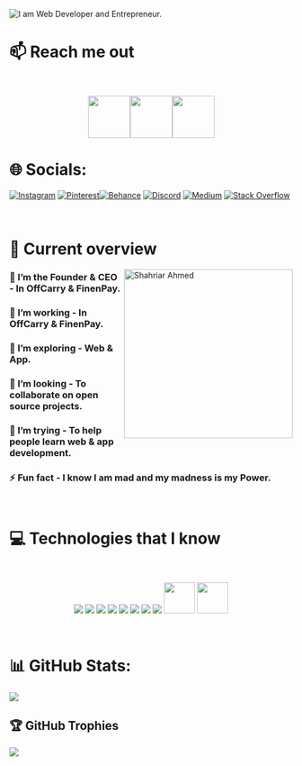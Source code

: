 ![I am Web Developer and Entrepreneur.](https://scontent.fdac1-1.fna.fbcdn.net/v/t39.30808-6/306137988_157957596837258_5797081432689998042_n.jpg?_nc_cat=105&ccb=1-7&_nc_sid=e3f864&_nc_eui2=AeGXMLUFOiQTGKc3cEfyF2BQllxPbb9RORGWXE9tv1E5EUB_BZ9giIYmVf3N6W25mOVevLl2GiU8AU7-Hx33OK1W&_nc_ohc=Dq1t62B53RsAX9MIr9U&_nc_zt=23&_nc_ht=scontent.fdac1-1.fna&oh=00_AT8KBs_abQcWqybIC6wGj8DrFUi8r8ZFNqJEclhcepDq6w&oe=6328C634)


# :mailbox: Reach me out

<br />

[<p align="center"><img height="75" src="https://github.com/mir-hussain/mir-hussain/blob/main/images/icons/Linkedin.png">](https://linkedin.com/in/dev-shifat)[<img height="75" src="https://github.com/mir-hussain/mir-hussain/blob/main/images/icons/Facebook.png">](https://facebook.com/Entrepreneur.sast)[<img height="75" src="https://github.com/mir-hussain/mir-hussain/blob/main/images/icons/Twitter.png"> </p>](https://twitter.com/Dev_Shifat)


# 🌐 Socials:
 [![Instagram](https://img.shields.io/badge/Instagram-%23E4405F.svg?logo=Instagram&logoColor=white)](https://instagram.com/dev-shifat)  [![Pinterest](https://img.shields.io/badge/Pinterest-%23E60023.svg?logo=Pinterest&logoColor=white)](https://pinterest.com/Dev_Shifat)[![Behance](https://img.shields.io/badge/Behance-1769ff?logo=behance&logoColor=white)](https://behance.net/Dev-Shifat) [![Discord](https://img.shields.io/badge/Discord-%237289DA.svg?logo=discord&logoColor=white)](htttps://discord.gg/Dev-Shifat#7281) [![Medium](https://img.shields.io/badge/Medium-12100E?logo=medium&logoColor=white)](https://medium.com/@Dev-Shifat) [![Stack Overflow](https://img.shields.io/badge/-Stackoverflow-FE7A16?logo=stack-overflow&logoColor=white)](https://stackoverflow.com/users/19964686) 

<br />

# :eyes: Current overview

<div align="left">
<a href="https://app.daily.dev/Dev_Shifat"><img align="right" src="https://scontent.fdac1-1.fna.fbcdn.net/v/t39.30808-6/282317643_131543876145297_1210995038435994090_n.jpg?_nc_cat=107&ccb=1-7&_nc_sid=174925&_nc_eui2=AeH9e1zV5mX45GgiYbD5UJMFDUr_Epg6b5ENSv8SmDpvkb8MD9r3K2AVXHfj76nN5Ra_mfD586bvuhPU1A4Gtk2_&_nc_ohc=6MPwhTMhj00AX82Nrkc&_nc_zt=23&_nc_ht=scontent.fdac1-1.fna&oh=00_AT_FlRDCCkRu2_hHOBYCTDK8ronfD6qLnlaUnC8HWJt8Bw&oe=632A177F" width="300" alt="Shahriar Ahmed"/></a>
</div>

### 💫 I’m the Founder & CEO - In OffCarry & FinenPay. 
### 🔭 I’m working - In OffCarry & FinenPay. 
### 🌱 I’m exploring - Web & App. 
### 👯 I’m looking - To collaborate on open source projects. 
### 🤔 I’m trying - To help people learn web & app development. 
### ⚡ Fun fact - I know I am mad and my madness is my Power.


<br />

# :computer: Technologies that I know
<br>
<p align="center">
<img src="https://github.com/mir-hussain/mir-hussain/blob/main/images/icons/HTML.png"/>
<img src="https://github.com/mir-hussain/mir-hussain/blob/main/images/icons/css.png"/>
<img src="https://github.com/mir-hussain/mir-hussain/blob/main/images/icons/JavaScript.png"/>
<img src="https://github.com/mir-hussain/mir-hussain/blob/main/images/icons/react.png"/>
<img src="https://github.com/mir-hussain/mir-hussain/blob/main/images/icons/tailwind.png"/>
<img src="https://github.com/mir-hussain/mir-hussain/blob/main/images/icons/Bootsrap.png"/>
<img src="https://github.com/mir-hussain/mir-hussain/blob/main/images/icons/node.png"/>
<img src="https://github.com/mir-hussain/mir-hussain/blob/main/images/icons/express.png"/>
<img src="https://infinapps.com/wp-content/uploads/2018/10/mongodb-logo.png"  width="55"/>
<img src="https://www.freepnglogos.com/uploads/logo-mysql-png/logo-mysql-mysql-logo-png-images-are-download-crazypng-21.png"  width="55"/>
</p><br/>

<!-- # :book: My recent blog posts
- [Common interview questions that you need to know as a junior JavaScript developer.](https://dev.to/mirhussain/common-interview-questions-that-you-need-to-know-as-a-junior-javascript-developer-29a6)
- [What the heck is JSX in React.](https://dev.to/mirhussain/what-the-heck-is-jsx-in-react-3f0a)
- [A cleaner approach to write JavaScript &lpar;Bonus tips in the end.&rpar;](https://dev.to/mirhussain/a-cleaner-approach-to-write-javascript-bonus-tips-in-the-end-58ng)
 -->
# 📊 GitHub Stats:
![](https://github-readme-stats.vercel.app/api?username=Dev-Shifat&theme=dark&hide_border=false&include_all_commits=true&count_private=true)<br/>
<!-- ![](https://github-readme-streak-stats.herokuapp.com/?user=Dev-Shifat&theme=dark&hide_border=false)<br/>
![](https://github-readme-stats.vercel.app/api/top-langs/?username=Dev-Shifat&theme=dark&hide_border=false&include_all_commits=true&count_private=true&layout=compact) -->

## 🏆 GitHub Trophies
![](https://github-profile-trophy.vercel.app/?username=Dev-Shifat&theme=nord&no-frame=false&no-bg=false&margin-w=4)

<!-- ### ✍️ Random Dev Quote
![](https://quotes-github-readme.vercel.app/api?type=horizontal&theme=tokyonight)

---
[![](https://visitcount.itsvg.in/api?id=Dev-Shifat&icon=2&color=6)](https://visitcount.itsvg.in)
 -->
